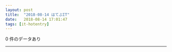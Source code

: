 ```yaml
---
layout: post
title:  "2018-08-14 はてぶIT"
date:   2018-08-14 17:01:47
tags: [it-hotentry]
---
```

0 件のデータあり

<hr>
